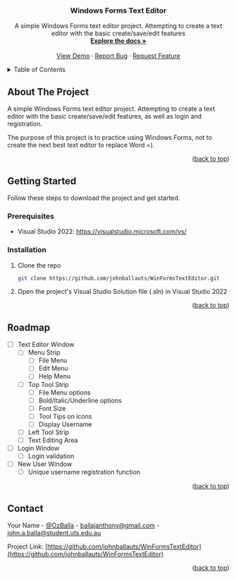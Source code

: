 <a name="readme-top"></a>

<h3 align="center">Windows Forms Text Editor</h3>

  <p align="center">
    A simple Windows Forms text editor project. Attempting to create a text editor with the basic create/save/edit features
    <br />
    <a href="https://github.com/johnballauts/WinFormsTextEditor"><strong>Explore the docs »</strong></a>
    <br />
    <br />
    <a href="https://github.com/johnballauts/WinFormsTextEditor">View Demo</a>
    ·
    <a href="https://github.com/johnballauts/WinFormsTextEditor/issues">Report Bug</a>
    ·
    <a href="https://github.com/johnballauts/WinFormsTextEditor/issues">Request Feature</a>
  </p>
</div>



<!-- TABLE OF CONTENTS -->
<details>
  <summary>Table of Contents</summary>
  <ol>
    <li>
      <a href="#about-the-project">About The Project</a>
    </li>
    <li>
      <a href="#getting-started">Getting Started</a>
      <ul>
        <li><a href="#prerequisites">Prerequisites</a></li>
        <li><a href="#installation">Installation</a></li>
      </ul>
    </li>
    <li><a href="#usage">Usage</a></li>
    <li><a href="#roadmap">Roadmap</a></li>
  </ol>
</details>



<!-- ABOUT THE PROJECT -->
## About The Project

A simple Windows Forms text editor project. Attempting to create a text editor with the basic create/save/edit features, as well as login and registration.

The purpose of this project is to practice using Windows Forms, not to create the next best text editor to replace Word =).

<p align="right">(<a href="#readme-top">back to top</a>)</p>



<!-- GETTING STARTED -->
## Getting Started

Follow these steps to download the project and get started.

### Prerequisites

* Visual Studio 2022: https://visualstudio.microsoft.com/vs/

### Installation

1. Clone the repo
   ```sh
   git clone https://github.com/johnballauts/WinFormsTextEditor.git
   ```
2. Open the project's Visual Studio Solution file (.sln) in Visual Studio 2022 

<p align="right">(<a href="#readme-top">back to top</a>)</p>



<!-- ROADMAP -->
## Roadmap

- [ ] Text Editor Window
    - [ ] Menu Strip
        - [ ] File Menu
        - [ ] Edit Menu
        - [ ] Help Menu
    - [ ] Top Tool Strip
        - [ ] File Menu options
        - [ ] Bold/Italic/Underline options
        - [ ] Font Size
        - [ ] Tool Tips on icons
        - [ ] Display Username
    - [ ] Left Tool Strip
    - [ ] Text Editing Area
- [ ] Login Window
    - [ ] Login validation
- [ ] New User Window
    - [ ] Unique username registration function

<p align="right">(<a href="#readme-top">back to top</a>)</p>



<!-- CONTACT -->
## Contact

Your Name - [@OzBalla](https://twitter.com/Ozballa) - ballajanthony@gmail.com - john.a.balla@student.uts.edu.au

Project Link: [https://github.com/johnballauts/WinFormsTextEditor](https://github.com/johnballauts/WinFormsTextEditor)

<p align="right">(<a href="#readme-top">back to top</a>)</p>
